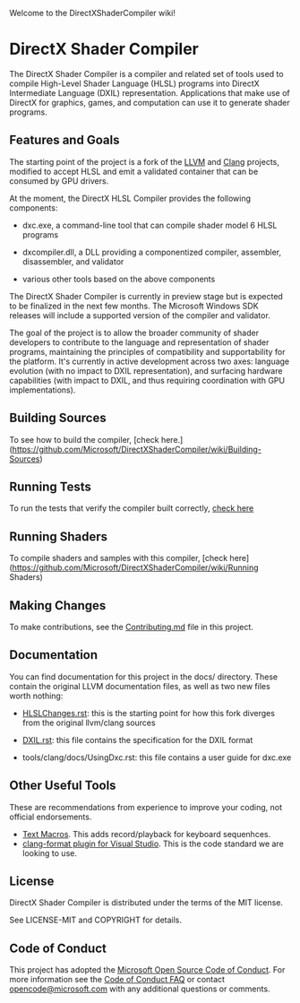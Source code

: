 Welcome to the DirectXShaderCompiler wiki!

# DirectX Shader Compiler

The DirectX Shader Compiler is a compiler and related set of tools used to compile High-Level Shader Language (HLSL) programs into DirectX Intermediate Language (DXIL) representation. Applications that make use of DirectX for graphics, games, and computation can use it to generate shader programs.

## Features and Goals

The starting point of the project is a fork of the [LLVM](http://llvm.org/) and [Clang](http://clang.llvm.org/) projects, modified to accept HLSL and emit a validated container that can be consumed by GPU drivers.

At the moment, the DirectX HLSL Compiler provides the following components:

- dxc.exe, a command-line tool that can compile shader model 6 HLSL programs

- dxcompiler.dll, a DLL providing a componentized compiler, assembler, disassembler, and validator

- various other tools based on the above components

The DirectX Shader Compiler is currently in preview stage but is expected to be finalized in the next few months. The Microsoft Windows SDK releases will include a supported version of the compiler and validator.

The goal of the project is to allow the broader community of shader developers to contribute to the language and representation of shader programs, maintaining the principles of compatibility and supportability for the platform. It's currently in active development across two axes: language evolution (with no impact to DXIL representation), and surfacing hardware capabilities (with impact to DXIL, and thus requiring coordination with GPU implementations).

## Building Sources
To see how to build the compiler, [check here.]
(https://github.com/Microsoft/DirectXShaderCompiler/wiki/Building-Sources)

## Running Tests
To run the tests that verify the compiler built correctly, [check here](https://github.com/Microsoft/DirectXShaderCompiler/wiki/Runnning-Tests)

## Running Shaders
To compile shaders and samples with this compiler, [check here](https://github.com/Microsoft/DirectXShaderCompiler/wiki/Running Shaders)

## Making Changes

To make contributions, see the [Contributing.md](https://github.com/Microsoft/DirectXShaderCompiler/blob/master/CONTRIBUTING.md) file in this project.

## Documentation

You can find documentation for this project in the docs/ directory. These contain the original LLVM documentation files, as well as two new files worth nothing:

* [HLSLChanges.rst](https://githhttps://github.com/Microsoft/DirectXShaderCompiler/blob/master/docs/HLSLChanges.rst):
 this is the starting point for how this fork diverges from the original llvm/clang sources
* [DXIL.rst](https://github.com/Microsoft/DirectXShaderCompiler/blob/master/docs/DXIL.rst):
 this file contains the specification for the DXIL format

* tools/clang/docs/UsingDxc.rst: this file contains a user guide for dxc.exe

## Other Useful Tools

These are recommendations from experience to improve your coding, not official endorsements.

* [Text Macros](https://visualstudiogallery.msdn.microsoft.com/8e2103b6-87cf-4fef-9410-a580c434b602). This adds record/playback for keyboard sequenhces.
* [clang-format plugin for Visual Studio](http://llvm.org/builds/). This is the code standard we are looking to use.

## License

DirectX Shader Compiler is distributed under the terms of the MIT license.

See LICENSE-MIT and COPYRIGHT for details.

## Code of Conduct

This project has adopted the [Microsoft Open Source Code of Conduct](https://opensource.microsoft.com/codeofconduct/). For more information see the [Code of Conduct FAQ](https://opensource.microsoft.com/codeofconduct/faq/) or contact [opencode@microsoft.com](mailto:opencode@microsoft.com) with any additional questions or comments.

